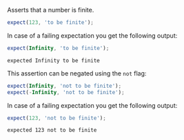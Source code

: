 Asserts that a number is finite.

```javascript
expect(123, 'to be finite');
```

In case of a failing expectation you get the following output:

```javascript
expect(Infinity, 'to be finite');
```

```output
expected Infinity to be finite
```

This assertion can be negated using the `not` flag:

```javascript
expect(Infinity, 'not to be finite');
expect(-Infinity, 'not to be finite');
```

In case of a failing expectation you get the following output:

```javascript
expect(123, 'not to be finite');
```

```output
expected 123 not to be finite
```
